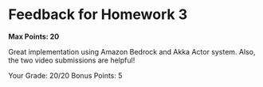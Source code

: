# Feedback for Homework 3
**Max Points: 20**

Great implementation using Amazon Bedrock and Akka Actor system. Also, the two video submissions are helpful! 

Your Grade: 20/20
Bonus Points: 5
